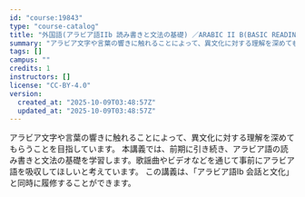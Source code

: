 ```yaml
---
id: "course:19843"
type: "course-catalog"
title: "外国語(アラビア語IIb 読み書きと文法の基礎) ／ARABIC II B(BASIC READING, WRITING AND GRAMMAR)"
summary: "アラビア文字や言葉の響きに触れることによって、異文化に対する理解を深めてもらうことを目指しています。 本講義では、前期に引き続き、アラビア語の読み書きと文法の基礎を学習します。歌謡曲やビデオなどを通じて事前にアラビア語を吸収してほしいと考え…"
tags: []
campus: ""
credits: 1
instructors: []
license: "CC-BY-4.0"
version:
  created_at: "2025-10-09T03:48:57Z"
  updated_at: "2025-10-09T03:48:57Z"
---
```

アラビア文字や言葉の響きに触れることによって、異文化に対する理解を深めてもらうことを目指しています。 本講義では、前期に引き続き、アラビア語の読み書きと文法の基礎を学習します。歌謡曲やビデオなどを通じて事前にアラビア語を吸収してほしいと考えています。 この講義は、「アラビア語Ⅰb 会話と文化」と同時に履修することができます。
